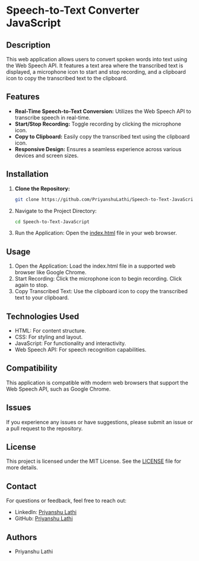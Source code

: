 # Speech-to-Text Converter JavaScript

## Description
This web application allows users to convert spoken words into text using the Web Speech API. It features a text area where the transcribed text is displayed, a microphone icon to start and stop recording, and a clipboard icon to copy the transcribed text to the clipboard.

## Features
- **Real-Time Speech-to-Text Conversion:** Utilizes the Web Speech API to transcribe speech in real-time.
- **Start/Stop Recording:** Toggle recording by clicking the microphone icon.
- **Copy to Clipboard:** Easily copy the transcribed text using the clipboard icon.
- **Responsive Design:** Ensures a seamless experience across various devices and screen sizes.

## Installation
1. **Clone the Repository:**
   ```bash
   git clone https://github.com/PriyanshuLathi/Speech-to-Text-JavaScript.git
    ```

2. Navigate to the Project Directory:

    ```bash
    cd Speech-to-Text-JavaScript
    ```

3. Run the Application: Open the [index.html](https://github.com/PriyanshuLathi/Speech-to-Text-JavaScript/blob/main/index.html) file in your web browser.

## Usage

1. Open the Application: Load the index.html file in a supported web browser like Google Chrome.
2. Start Recording: Click the microphone icon to begin recording. Click again to stop.
3. Copy Transcribed Text: Use the clipboard icon to copy the transcribed text to your clipboard.

## Technologies Used
- HTML: For content structure.
- CSS: For styling and layout.
- JavaScript: For functionality and interactivity.
- Web Speech API: For speech recognition capabilities.

## Compatibility
This application is compatible with modern web browsers that support the Web Speech API, such as Google Chrome.

## Issues
If you experience any issues or have suggestions, please submit an issue or a pull request to the repository.

## License
This project is licensed under the MIT License. See the [LICENSE](https://github.com/PriyanshuLathi/Speech-to-Text-JavaScript/blob/main/LICENSE) file for more details.

## Contact

For questions or feedback, feel free to reach out:

- LinkedIn: [Priyanshu Lathi](https://www.linkedin.com/in/priyanshu-lathi)
- GitHub: [Priyanshu Lathi](https://github.com/PriyanshuLathi)

## Authors

- Priyanshu Lathi